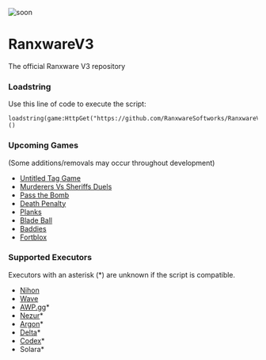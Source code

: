 ![soon](https://github.com/user-attachments/assets/670e3c6f-9b84-4196-9172-debd9a3680fe)

# RanxwareV3
The official Ranxware V3 repository

### Loadstring
Use this line of code to execute the script:
```luau
loadstring(game:HttpGet("https://github.com/RanxwareSoftworks/RanxwareV3/raw/refs/heads/main/main.luau"))()
```

### Upcoming Games
(Some additions/removals may occur throughout development)

* [Untitled Tag Game](https://roblox.com/games/14044547200)
* [Murderers Vs Sheriffs Duels](https://roblox.com/games/12355337193)
* [Pass the Bomb](https://roblox.com/games/2961583129)
* [Death Penalty](https://roblox.com/games/15654981113)
* [Planks](https://roblox.com/games/140636953470579)
* [Blade Ball](https://roblox.com/games/13772394625)
* [Baddies](https://roblox.com/games/11158043705)
* [Fortblox](https://roblox.com/games/16605303570)

### Supported Executors
Executors with an asterisk (*) are unknown if the script is compatible.

* [Nihon](https://nihon.lol)
* [Wave](https://getwave.gg)
* [AWP.gg](https://discord.gg/awpgg)*
* [Nezur](https://nezur.io)*
* [Argon](https://getargon.xyz)*
* [Delta](https://deltaexploits.gg)*
* [Codex](https://codex.lol)*
* Solara*
